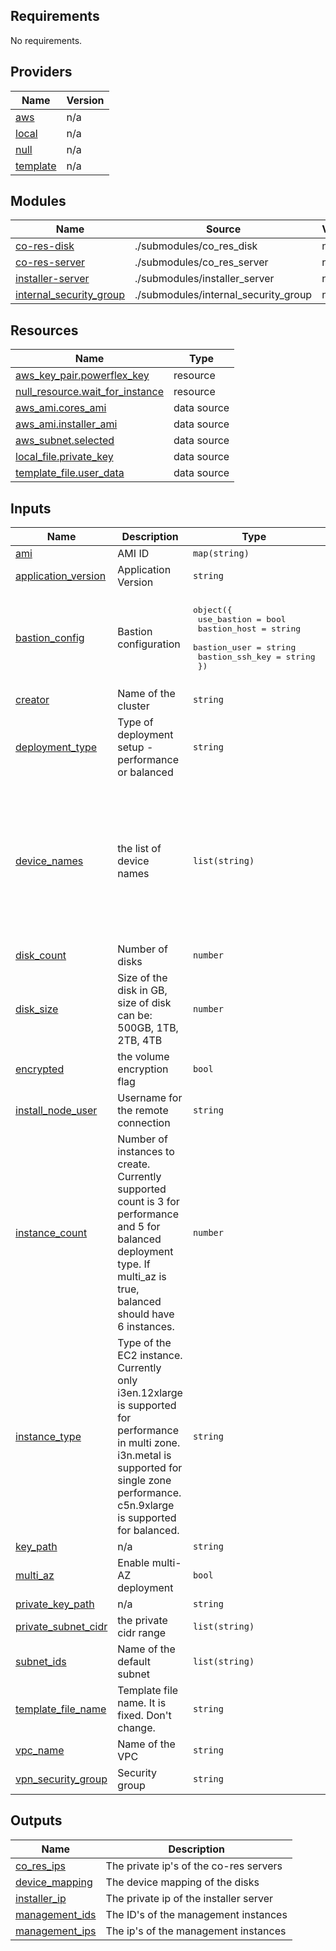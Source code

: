 <!--
Copyright (c) 2024 Dell Inc., or its subsidiaries. All Rights Reserved.

Licensed under the Mozilla Public License Version 2.0 (the "License");
you may not use this file except in compliance with the License.
You may obtain a copy of the License at

    http://mozilla.org/MPL/2.0/


Unless required by applicable law or agreed to in writing, software
distributed under the License is distributed on an "AS IS" BASIS,
WITHOUT WARRANTIES OR CONDITIONS OF ANY KIND, either express or implied.
See the License for the specific language governing permissions and
limitations under the License.
-->

<!-- BEGIN_TF_DOCS -->
## Requirements

No requirements.

## Providers

| Name | Version |
|------|---------|
| <a name="provider_aws"></a> [aws](#provider\_aws) | n/a |
| <a name="provider_local"></a> [local](#provider\_local) | n/a |
| <a name="provider_null"></a> [null](#provider\_null) | n/a |
| <a name="provider_template"></a> [template](#provider\_template) | n/a |

## Modules

| Name | Source | Version |
|------|--------|---------|
| <a name="module_co-res-disk"></a> [co-res-disk](#module\_co-res-disk) | ./submodules/co_res_disk | n/a |
| <a name="module_co-res-server"></a> [co-res-server](#module\_co-res-server) | ./submodules/co_res_server | n/a |
| <a name="module_installer-server"></a> [installer-server](#module\_installer-server) | ./submodules/installer_server | n/a |
| <a name="module_internal_security_group"></a> [internal\_security\_group](#module\_internal\_security\_group) | ./submodules/internal_security_group | n/a |

## Resources

| Name | Type |
|------|------|
| [aws_key_pair.powerflex_key](https://registry.terraform.io/providers/hashicorp/aws/latest/docs/resources/key_pair) | resource |
| [null_resource.wait_for_instance](https://registry.terraform.io/providers/hashicorp/null/latest/docs/resources/resource) | resource |
| [aws_ami.cores_ami](https://registry.terraform.io/providers/hashicorp/aws/latest/docs/data-sources/ami) | data source |
| [aws_ami.installer_ami](https://registry.terraform.io/providers/hashicorp/aws/latest/docs/data-sources/ami) | data source |
| [aws_subnet.selected](https://registry.terraform.io/providers/hashicorp/aws/latest/docs/data-sources/subnet) | data source |
| [local_file.private_key](https://registry.terraform.io/providers/hashicorp/local/latest/docs/data-sources/file) | data source |
| [template_file.user_data](https://registry.terraform.io/providers/hashicorp/template/latest/docs/data-sources/file) | data source |

## Inputs

| Name | Description | Type | Default | Required |
|------|-------------|------|---------|:--------:|
| <a name="input_ami"></a> [ami](#input\_ami) | AMI ID | `map(string)` | `{}` | no |
| <a name="input_application_version"></a> [application\_version](#input\_application\_version) | Application Version | `string` | `"4.6"` | no |
| <a name="input_bastion_config"></a> [bastion\_config](#input\_bastion\_config) | Bastion configuration | <pre>object({<br>    use_bastion    = bool<br>    bastion_host   = string<br>    bastion_user   = string<br>    bastion_ssh_key = string<br>  })</pre> | <pre>{<br>  "bastion_host": null,<br>  "bastion_ssh_key": "~/.ssh/id_rsa.pem",<br>  "bastion_user": "root",<br>  "use_bastion": false<br>}</pre> | no |
| <a name="input_creator"></a> [creator](#input\_creator) | Name of the cluster | `string` | `"Dell"` | no |
| <a name="input_deployment_type"></a> [deployment\_type](#input\_deployment\_type) | Type of deployment setup - performance or balanced | `string` | `"balanced"` | no |
| <a name="input_device_names"></a> [device\_names](#input\_device\_names) | the list of device names | `list(string)` | <pre>[<br>  "sdf",<br>  "sdg",<br>  "sdh",<br>  "sdi",<br>  "sdj",<br>  "sdk",<br>  "sdl",<br>  "sdm",<br>  "sdn",<br>  "sdo",<br>  "sdp"<br>]</pre> | no |
| <a name="input_disk_count"></a> [disk\_count](#input\_disk\_count) | Number of disks | `number` | `10` | no |
| <a name="input_disk_size"></a> [disk\_size](#input\_disk\_size) | Size of the disk in GB, size of disk can be: 500GB, 1TB, 2TB, 4TB | `number` | `500` | no |
| <a name="input_encrypted"></a> [encrypted](#input\_encrypted) | the volume encryption flag | `bool` | `false` | no |
| <a name="input_install_node_user"></a> [install\_node\_user](#input\_install\_node\_user) | Username for the remote connection | `string` | `"ec2-user"` | no |
| <a name="input_instance_count"></a> [instance\_count](#input\_instance\_count) | Number of instances to create. Currently supported count is 3 for performance and 5 for balanced deployment type. If multi\_az is true, balanced should have 6 instances. | `number` | `5` | no |
| <a name="input_instance_type"></a> [instance\_type](#input\_instance\_type) | Type of the EC2 instance. Currently only i3en.12xlarge is supported for performance in multi zone. i3n.metal is supported for single zone performance. c5n.9xlarge is supported for balanced. | `string` | `"c5n.9xlarge"` | no |
| <a name="input_key_path"></a> [key\_path](#input\_key\_path) | n/a | `string` | `"~/.ssh/id_rsa.pub"` | no |
| <a name="input_multi_az"></a> [multi\_az](#input\_multi\_az) | Enable multi-AZ deployment | `bool` | `false` | no |
| <a name="input_private_key_path"></a> [private\_key\_path](#input\_private\_key\_path) | n/a | `string` | `"~/.ssh/id_rsa"` | no |
| <a name="input_private_subnet_cidr"></a> [private\_subnet\_cidr](#input\_private\_subnet\_cidr) | the private cidr range | `list(string)` | n/a | yes |
| <a name="input_subnet_ids"></a> [subnet\_ids](#input\_subnet\_ids) | Name of the default subnet | `list(string)` | n/a | yes |
| <a name="input_template_file_name"></a> [template\_file\_name](#input\_template\_file\_name) | Template file name. It is fixed. Don't change. | `string` | `"user-data-pflex.tpl"` | no |
| <a name="input_vpc_name"></a> [vpc\_name](#input\_vpc\_name) | Name of the VPC | `string` | n/a | yes |
| <a name="input_vpn_security_group"></a> [vpn\_security\_group](#input\_vpn\_security\_group) | Security group | `string` | n/a | yes |

## Outputs

| Name | Description |
|------|-------------|
| <a name="output_co_res_ips"></a> [co\_res\_ips](#output\_co\_res\_ips) | The private ip's of the co-res servers |
| <a name="output_device_mapping"></a> [device\_mapping](#output\_device\_mapping) | The device mapping of the disks |
| <a name="output_installer_ip"></a> [installer\_ip](#output\_installer\_ip) | The private ip of the installer server |
| <a name="output_management_ids"></a> [management\_ids](#output\_management\_ids) | The ID's of the management instances |
| <a name="output_management_ips"></a> [management\_ips](#output\_management\_ips) | The ip's of the management instances |
<!-- END_TF_DOCS -->